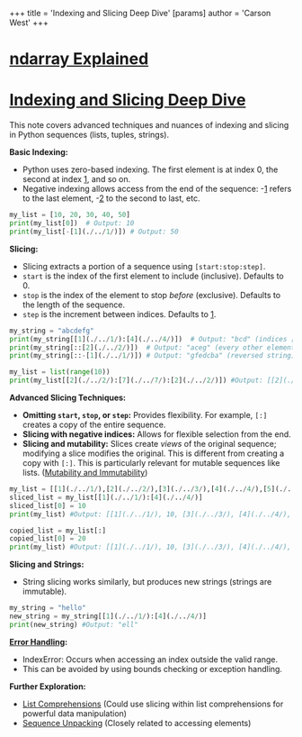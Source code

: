 +++
 title = 'Indexing and Slicing Deep Dive'
[params]
	author = 'Carson West'
+++
# [ndarray Explained](./../ndarray-explained/)
# [Indexing and Slicing Deep Dive](./../indexing-and-slicing-deep-dive/) 
This note covers advanced techniques and nuances of indexing and slicing in Python sequences (lists, tuples, strings).

**Basic Indexing:**

*   Python uses zero-based indexing.  The first element is at index 0, the second at index [1](./../1/), and so on.
*   Negative indexing allows access from the end of the sequence: -[1](./../1/) refers to the last element, -[2](./../2/) to the second to last, etc.

```python
my_list = [10, 20, 30, 40, 50]
print(my_list[0])  # Output: 10
print(my_list[-[1](./../1/)]) # Output: 50
```

**Slicing:**

*   Slicing extracts a portion of a sequence using `[start:stop:step]`.
*   `start` is the index of the first element to include (inclusive). Defaults to 0.
*   `stop` is the index of the element to stop *before* (exclusive). Defaults to the length of the sequence.
*   `step` is the increment between indices. Defaults to [1](./../1/).

```python
my_string = "abcdefg"
print(my_string[[1](./../1/):[4](./../4/)])  # Output: "bcd" (indices [1](./../1/), [2](./../2/), [3](./../3/))
print(my_string[::[2](./../2/)])  # Output: "aceg" (every other element)
print(my_string[::-[1](./../1/)]) # Output: "gfedcba" (reversed string)

my_list = list(range(10))
print(my_list[[2](./../2/):[7](./../7/):[2](./../2/)]) #Output: [[2](./../2/), [4](./../4/), [6](./../6/)]
```

**Advanced Slicing Techniques:**

*   **Omitting `start`, `stop`, or `step`:**  Provides flexibility.  For example, `[:]` creates a copy of the entire sequence.
*   **Slicing with negative indices:** Allows for flexible selection from the end.
*   **Slicing and mutability:** Slices create *views* of the original sequence; modifying a slice modifies the original.  This is different from creating a copy with `[:]`.  This is particularly relevant for mutable sequences like lists.  ([Mutability and Immutability](./../mutability-and-immutability/))

```python
my_list = [[1](./../1/),[2](./../2/),[3](./../3/),[4](./../4/),[5](./../5/)]
sliced_list = my_list[[1](./../1/):[4](./../4/)]
sliced_list[0] = 10
print(my_list) #Output: [[1](./../1/), 10, [3](./../3/), [4](./../4/), [5](./../5/)] - original list modified

copied_list = my_list[:]
copied_list[0] = 20
print(my_list) #Output: [[1](./../1/), 10, [3](./../3/), [4](./../4/), [5](./../5/)] - original list unchanged
```

**Slicing and Strings:**

* String slicing works similarly, but produces new strings (strings are immutable).

```python
my_string = "hello"
new_string = my_string[[1](./../1/):[4](./../4/)]
print(new_string) #Output: "ell"
```


**[Error Handling](./../error-handling/):**

*   IndexError: Occurs when accessing an index outside the valid range.
*   This can be avoided by using bounds checking or exception handling.


**Further Exploration:**

* [List Comprehensions](./../list-comprehensions/)  (Could use slicing within list comprehensions for powerful data manipulation)
* [Sequence Unpacking](./../sequence-unpacking/) (Closely related to accessing elements)

